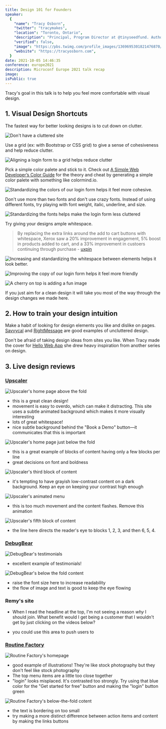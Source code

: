 ```yaml
---
title: Design 101 for Founders
speaker:
  {
    "name": "Tracy Osborn",
    "twitter": "tracymakes",
    "location": "Toronto, Ontario",
    "description": "Principal, Program Director at @tinyseedfund. Author of Hello Web Design (No Starch Press). Self-publishing via @hellowebbooks. Forever a California girl.",
    "verified": false,
    "image": "https://pbs.twimg.com/profile_images/1369695301821476870/fDkihVF_.jpg",
    "website": "https://tracyosborn.com",
  }
date: 2021-10-05 14:46:35
conference: europe2021
description: Microconf Europe 2021 talk recap
image:
isPublic: true
---
```


Tracy's goal in this talk is to help you feel more comfortable with visual design.

## 1. Visual Design Shortcuts

The fastest way for better looking designs is to cut down on clutter.

![Don't have a cluttered site](https://res.cloudinary.com/genco/image/upload/v1633438402/c/ose9.jpg)

Use a grid (ex: with Bootstrap or CSS grid) to give a sense of cohesiveness and help reduce clutter.

![Aligning a login form to a grid helps reduce clutter](https://res.cloudinary.com/genco/image/upload/v1633438472/c/23hk.jpg)

Pick a simple color palete and stick to it. Check out [A Simple Web Developer’s Color Guide](https://www.smashingmagazine.com/2016/04/web-developer-guide-color/) for the theory and cheat by generating a simple color palete with something like colormind.io.

![Standardizing the colors of our login form helps it feel more cohesive.]()

Don't use more than two fonts and don't use crazy fonts. Instead of using different fonts, try playing with font weight, italic, underline, and size.

![Standardizing the fonts helps make the login form less cluttered](https://res.cloudinary.com/genco/image/upload/v1633438736/c/YhrX.jpg)

Try giving your designs ample whitespace.

> By replacing the extra links around the add to cart buttons with whitespace, Xerox saw a 20% improvement in engagement, 5% boost in products added to cart, and a 33% improvement in custoers continuing through purchase - [uxpin](https://studio.uxpin.com/blog/ux-case-study-designing-whitespace-to-improve-conversions)

![Increasing and standardizing the whitespace between elements helps it look better.]()

![Improving the copy of our login form helps it feel more friendly]()

![A cherry on top is adding a fun image]()

If you just aim for a clean design it will take you most of the way through the design changes we made here.

## 2. How to train your design intuition

Make a habit of looking for design elements you like and dislike on pages. [Savvycal](https://savvycal.com/) and [RightMessage](https://rightmessage.com/) are good examples of uncluttered design.

Don't be afraid of taking design ideas from sites you like. When Tracy made the cover for [Hello Web App](https://hellowebbooks.com/learn-django/) she drew heavy inspiration from another series on design.

## 3. Live design reviews

### [Upscaler](https://www.upscaler.io/)

![Upscaler's home page above the fold](https://res.cloudinary.com/genco/image/upload/v1633439369/c/beCM.png)

- this is a great clean design!
- movement is easy to overdo, which can make it distracting. This site uses a subtle animated background which makes it more visually interesting
- lots of great whitespace!
- nice subtle background behind the "Book a Demo" button—it communicates that this is important

![Upscaler's home page just below the fold](https://res.cloudinary.com/genco/image/upload/v1633439510/c/bqCG.png)

- this is a great example of blocks of content having only a few blocks per line
- great decisions on font and boldness

![Upscaler's third block of content](https://res.cloudinary.com/genco/image/upload/v1633439590/c/c8Ji.png)

- it's tempting to have grayish low-contrast content on a dark background. Keep an eye on keeping your contrast high enough

![Upscaler's animated menu](https://res.cloudinary.com/genco/image/upload/v1633439940/c/UVnD.gif)

- this is too much movement and the content flashes. Remove this animation

![Upscaler's fifth block of content](https://res.cloudinary.com/genco/image/upload/v1633439779/c/WmYH.png)

- the line here directs the reader's eye to blocks 1, 2, 3, and then 6, 5, 4.

### [DebugBear](https://www.debugbear.com/)

![DebugBear's testimonials](https://res.cloudinary.com/genco/image/upload/v1633439957/c/Piw9.png)

- excellent example of testimonials!

![DebugBear's below the fold content](https://res.cloudinary.com/genco/image/upload/v1633440048/c/rB4G.png)

- raise the font size here to increase readability
- the flow of image and text is good to keep the eye flowing

### Remy's site

- When I read the headline at the top, I'm not seeing a reason _why_ I should join. What benefit would I get being a customer that I wouldn't get by just clicking on the videos below?

- you could use this area to push users to

### [Routine Factory](https://routinefactory.com/)

![Routine Factory's homepage](https://res.cloudinary.com/genco/image/upload/v1633440289/c/JQR4.png)

- good example of illustrations! They're like stock photography but they don't feel like stock photography
- The top menu items are a little too close together
- "login" looks misplaced. It's contrasted too strongly. Try using that blue color for the "Get started for free" button and making the "login" button green

![Routine Factory's below-the-fold cotent](https://res.cloudinary.com/genco/image/upload/v1633440369/c/oBA1.png)

- the text is bordering on too small
- try making a more distinct difference between action items and content by making the links buttons
